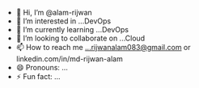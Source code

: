 - 👋 Hi, I’m @alam-rijwan
- 👀 I’m interested in ...DevOps
- 🌱 I’m currently learning ...DevOps 
- 💞️ I’m looking to collaborate on ...Cloud
- 📫 How to reach me ...rijwanalam083@gmail.com or linkedin.com/in/md-rijwan-alam
- 😄 Pronouns: ...
- ⚡ Fun fact: ...

<!---
alam-rijwan/alam-rijwan is a ✨ special ✨ repository because its `README.md` (this file) appears on your GitHub profile.
You can click the Preview link to take a look at your changes.
--->
